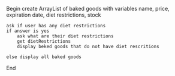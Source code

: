 Begin
create ArrayList of baked goods with variables name, price, expiration date, diet restrictions, stock

    ask if user has any diet restrictions
    if answer is yes
        ask what are their diet restrictions
        get dietRestrictions
        display beked goods that do not have diet rescritions

    else display all baked goods




End
